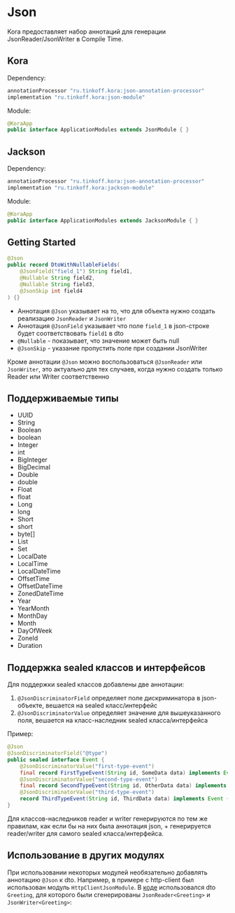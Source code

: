 # Json

Kora предоставляет набор аннотаций для генерации JsonReader/JsonWriter в Compile Time.

## Kora

Dependency:
```groovy
annotationProcessor "ru.tinkoff.kora:json-annotation-processor"
implementation "ru.tinkoff.kora:json-module"
```

Module:
```java
@KoraApp
public interface ApplicationModules extends JsonModule { }
```

## Jackson

Dependency:
```groovy
annotationProcessor "ru.tinkoff.kora:json-annotation-processor"
implementation "ru.tinkoff.kora:jackson-module"
```

Module:
```java
@KoraApp
public interface ApplicationModules extends JacksonModule { }
```

## Getting Started

```java
@Json
public record DtoWithNullableFields(
    @JsonField("field_1") String field1,
    @Nullable String field2,
    @Nullable String field3,
    @JsonSkip int field4
) {}
```

* Аннотация `@Json` указывает на то, что для объекта нужно создать реализацию `JsonReader` и `JsonWriter`
* Аннотация `@JsonField` указывает что поле `field_1` в json-строке будет соответствовать `field1` в dto
* `@Nullable` - показывает, что значение может быть null
* `@JsonSkip` - указание пропустить поле при создании JsonWriter

Кроме аннотации `@Json` можно воспользоваться `@JsonReader` или `JsonWriter`, это 
актуально для тех случаев, когда нужно создать только Reader или Writer соответственно

## Поддерживаемые типы

* UUID
* String
* Boolean
* boolean
* Integer
* int
* BigInteger
* BigDecimal
* Double
* double
* Float
* float
* Long
* long
* Short
* short
* byte[]
* List<Integer>
* Set<Integer>
* LocalDate
* LocalTime
* LocalDateTime
* OffsetTime
* OffsetDateTime
* ZonedDateTime
* Year
* YearMonth
* MonthDay
* Month
* DayOfWeek
* ZoneId
* Duration

## Поддержка sealed классов и интерфейсов

Для поддержки sealed классов добавлены две аннотации:
1. `@JsonDiscriminatorField` определяет поле дискриминатора в json-объекте, вешается на sealed класс/интерфейс
2. `@JsonDiscriminatorValue` определяет значение для вышеуказанного поля, вешается на класс-наследник sealed класса/интерфейса

Пример:
```java
@Json
@JsonDiscriminatorField("@type")
public sealed interface Event {
    @JsonDiscriminatorValue("first-type-event")
    final record FirstTypeEvent(String id, SomeData data) implements Event {}
    @JsonDiscriminatorValue("second-type-event")
    final record SecondTypeEvent(String id, OtherData data) implements Event {}
    @JsonDiscriminatorValue("third-type-event")
    record ThirdTypeEvent(String id, ThirdData data) implements Event {}
}
```

Для классов-наследников reader и writer генерируются по тем же правилам, как если бы на них была аннотация json, + генерируется reader/writer для самого sealed класса/интерфейса. 

## Использование в других модулях
При использовании некоторых модулей необязательно добавлять аннотацию `@Json` к dto. Например, в примере с http-client был использован модуль `HttpClientJsonModule`.
В [коде](/kora/features/http-client/#client_gen) использовался dto `Greeting`, для которого были сгенерированы `JsonReader<Greeting>` и `JsonWriter<Greeting>`:

